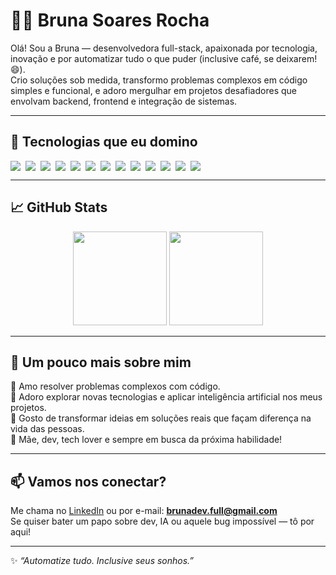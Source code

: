 # 👩‍💻 Bruna Soares Rocha

Olá! Sou a Bruna — desenvolvedora full-stack, apaixonada por tecnologia, inovação e por automatizar tudo o que puder (inclusive café, se deixarem! 😄).  
Crio soluções sob medida, transformo problemas complexos em código simples e funcional, e adoro mergulhar em projetos desafiadores que envolvam backend, frontend e integração de sistemas.

---

## 🚀 Tecnologias que eu domino

<div style="display: flex; flex-wrap: wrap; gap: 8px">
  <img src="https://img.shields.io/badge/PHP-777BB4?style=for-the-badge&logo=php&logoColor=white"/>
  <img src="https://img.shields.io/badge/Laravel-E74430?style=for-the-badge&logo=laravel&logoColor=white"/>
  <img src="https://img.shields.io/badge/Python-3776AB?style=for-the-badge&logo=python&logoColor=white"/>
  <img src="https://img.shields.io/badge/JavaScript-F7DF1E?style=for-the-badge&logo=javascript&logoColor=black"/>
  <img src="https://img.shields.io/badge/React-61DAFB?style=for-the-badge&logo=react&logoColor=black"/>
  <img src="https://img.shields.io/badge/PostgreSQL-316192?style=for-the-badge&logo=postgresql&logoColor=white"/>
  <img src="https://img.shields.io/badge/MySQL-005C84?style=for-the-badge&logo=mysql&logoColor=white"/>
  <img src="https://img.shields.io/badge/Linux-FCC624?style=for-the-badge&logo=linux&logoColor=black"/>
  <img src="https://img.shields.io/badge/Git-F05032?style=for-the-badge&logo=git&logoColor=white"/>
  <img src="https://img.shields.io/badge/N8N-ff6c37?style=for-the-badge&logo=n8n&logoColor=white"/>
  <img src="https://img.shields.io/badge/Rasa-5B3E90?style=for-the-badge&logo=rasa&logoColor=white"/>
  <img src="https://img.shields.io/badge/Docker-2496ED?style=for-the-badge&logo=docker&logoColor=white"/>
  <img src="https://img.shields.io/badge/Cordova-E8E8E8?style=for-the-badge&logo=apachecordova&logoColor=black"/>
</div>

---

## 📈 GitHub Stats

<div align="center">
  <img height="150em" src="https://github-readme-stats.vercel.app/api?username=brunadevfull&show_icons=true&theme=radical&include_all_commits=true&count_private=true"/>
  <img height="150em" src="https://github-readme-stats.vercel.app/api/top-langs/?username=brunadevfull&layout=compact&langs_count=7&theme=radical"/>
</div>

---

## 💬 Um pouco mais sobre mim

🔹 Amo resolver problemas complexos com código.  
🔹 Adoro explorar novas tecnologias e aplicar inteligência artificial nos meus projetos.  
🔹 Gosto de transformar ideias em soluções reais que façam diferença na vida das pessoas.  
🔹 Mãe, dev, tech lover e sempre em busca da próxima habilidade!

---

## 📫 Vamos nos conectar?

Me chama no [LinkedIn](https://www.linkedin.com/in/brunarochadev) ou por e-mail: **brunadev.full@gmail.com**  
Se quiser bater um papo sobre dev, IA ou aquele bug impossível — tô por aqui!

---
✨ _“Automatize tudo. Inclusive seus sonhos.”_
